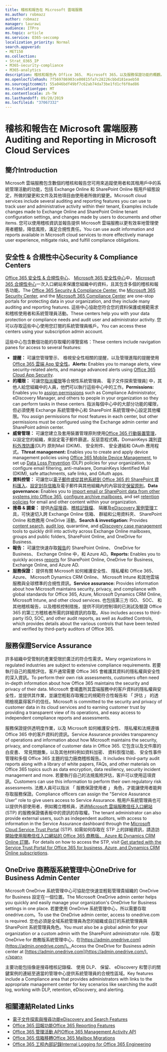 ```yaml
---
title: 稽核和報告在 Microsoft 雲端服務
ms.author: robmazz
author: robmazz
manager: laurawi
audience: ITPro
ms.topic: article
ms.service: O365-seccomp
localization_priority: Normal
search.appverid:
- MET150
ms.collection:
- Strat_O365_IP
- M365-security-compliance
- M365-analytics
description: 稽核和報告內 Office 365、 Microsoft 365，以及服務保證功能的概觀。
ms.openlocfilehash: 7f569786903ce00815fa7c28226cbbd181eaeb58
ms.sourcegitcommit: 55a046bdf49bf7c62ab74da73be1fd1cf6f0ad86
ms.translationtype: MT
ms.contentlocale: zh-TW
ms.lasthandoff: 09/20/2019
ms.locfileid: "37067332"
---
```

# <a name="auditing-and-reporting-in-microsoft-cloud-services"></a><span data-ttu-id="5123a-103">稽核和報告在 Microsoft 雲端服務</span><span class="sxs-lookup"><span data-stu-id="5123a-103">Auditing and Reporting in Microsoft Cloud Services</span></span>

## <a name="introduction"></a><span data-ttu-id="5123a-104">簡介</span><span class="sxs-lookup"><span data-stu-id="5123a-104">Introduction</span></span>

<span data-ttu-id="5123a-105">Microsoft 雲端服務包含數個的稽核和報告您可用來追蹤使用者和其租用戶中的系統管理活動的功能，包括 Exchange Online 和 SharePoint Online 租用戶組態設定，所做的變更和文件及其他項目由使用者所做的變更。</span><span class="sxs-lookup"><span data-stu-id="5123a-105">Microsoft cloud services include several auditing and reporting features you can use to track user and administrative activity within their tenant, Examples include changes made to Exchange Online and SharePoint Online tenant configuration settings, and changes made by users to documents and other items.</span></span> <span data-ttu-id="5123a-106">您可以使用稽核資訊並報告提供 Microsoft 雲端服務以更有效率地管理使用者體驗，降低風險，滿足合規性責任。</span><span class="sxs-lookup"><span data-stu-id="5123a-106">You can use audit information and reports available in Microsoft cloud services to more effectively manage user experience, mitigate risks, and fulfill compliance obligations.</span></span>

## <a name="security--compliance-centers"></a><span data-ttu-id="5123a-107">安全性 & 合規性中心</span><span class="sxs-lookup"><span data-stu-id="5123a-107">Security & Compliance Centers</span></span>

<span data-ttu-id="5123a-108">[Office 365 安全性 & 合規性中心](https://protection.office.com)、 [Microsoft 365 安全性中心](https://security.microsoft.com)中， [Microsoft 365 合規性中心](https://compliance.microsoft.com)一次入口網站來保護您組織中的資料，且其包含多個的稽核和報告功能。</span><span class="sxs-lookup"><span data-stu-id="5123a-108">The [Office 365 Security & Compliance Center](https://protection.office.com), the [Microsoft 365 Security Center](https://security.microsoft.com), and the [Microsoft 365 Compliance Center](https://compliance.microsoft.com) are one-stop portals for protecting data in your organization, and they include many auditing and reporting features.</span></span> <span data-ttu-id="5123a-109">這些中心協助您符合您的資料保護或規範需求和稽核使用者和系統管理員活動。</span><span class="sxs-lookup"><span data-stu-id="5123a-109">These centers help you with your data protection or compliance needs and audit user and administrator activity.</span></span> <span data-ttu-id="5123a-110">您可以存取這些中心使用您訂閱的系統管理員帳戶。</span><span class="sxs-lookup"><span data-stu-id="5123a-110">You can access these centers using your subscription admin account.</span></span>

<span data-ttu-id="5123a-111">這些中心包含數個功能的存取權的導覽窗格：</span><span class="sxs-lookup"><span data-stu-id="5123a-111">These centers include navigation panes for access to several features:</span></span>

- <span data-ttu-id="5123a-112">**提醒：** 可讓您管理警示、 檢視安全性相關的提醒，以及管理進階的提醒使用[Office 365 雲端 App 安全性](https://docs.microsoft.com/cloud-app-security/what-is-cloud-app-security)。</span><span class="sxs-lookup"><span data-stu-id="5123a-112">**Alerts:** Enables you to manage alerts, view security-related alerts, and manage advanced alerts using [Office 365 Cloud App Security](https://docs.microsoft.com/cloud-app-security/what-is-cloud-app-security).</span></span>
- <span data-ttu-id="5123a-113">**的權限：** 可讓您[指派權限](https://support.office.com/article/Give-users-access-to-the-Office-365-Security-Compliance-Center-2cfce2c8-20c5-47f9-afc4-24b059c1bd76)等合規性系統管理員、 電子文件探索管理員] 中，其他人給您組織中的人員，他們可以執行這些中心中的工作。</span><span class="sxs-lookup"><span data-stu-id="5123a-113">**Permissions:** Enables you to [assign permissions](https://support.office.com/article/Give-users-access-to-the-Office-365-Security-Compliance-Center-2cfce2c8-20c5-47f9-afc4-24b059c1bd76) such as Compliance Administrator, eDiscovery Manager, and others to people in your organization so they can perform tasks in these centers.</span></span> <span data-ttu-id="5123a-114">指派每個中心中的大部分功能的權限，但必須使用 Exchange 系統管理中心和 SharePoint 系統管理中心設定其他權限。</span><span class="sxs-lookup"><span data-stu-id="5123a-114">You assign permissions for most features in each center, but other permissions must be configured using the Exchange admin center and SharePoint admin center.</span></span>
- <span data-ttu-id="5123a-115">**威脅管理：** 可讓您建立及套用裝置管理原則使用[Office 365 行動裝置管理](https://support.office.com/article/Overview-of-Mobile-Device-Management-for-Office-365-faa7d8e5-645d-4d59-839c-c8d4c1869e4a)，以設定您的組織，來設定電子郵件篩選，反惡意程式碼，DomainKeys 識別[資料外洩防護](https://support.office.com/article/Overview-of-data-loss-prevention-policies-1966b2a7-d1e2-4d92-ab61-42efbb137f5e)(DLP) 原則Mail (DKIM)、 安全附件、 安全連結和 OAuth 應用程式。</span><span class="sxs-lookup"><span data-stu-id="5123a-115">**Threat management:** Enables you to create and apply device management policies using [Office 365 Mobile Device Management](https://support.office.com/article/Overview-of-Mobile-Device-Management-for-Office-365-faa7d8e5-645d-4d59-839c-c8d4c1869e4a), to set up [Data Loss Prevention](https://support.office.com/article/Overview-of-data-loss-prevention-policies-1966b2a7-d1e2-4d92-ab61-42efbb137f5e) (DLP) policies for your organization, to configure email filtering, anti-malware, DomainKeys Identified Mail (DKIM), safe attachments, safe links, and OAuth apps.</span></span>
- <span data-ttu-id="5123a-116">**資料控管：** 可讓您以[電子郵件或從其他系統到 Office 365 的 SharePoint 資料匯入](https://support.office.com/article/Import-PST-files-or-SharePoint-data-to-Office-365-ba688e0a-0fcb-4bd7-8e57-2b669564ea84)、[設定封存信箱](https://support.office.com/article/Enable-archive-mailboxes-in-the-Office-365-Security-Compliance-Center-268a109e-7843-405b-bb3d-b9393b2342ce)及電子郵件與其他組織內的內容設定[保留原則](https://support.office.com/article/Retention-in-the-Office-365-Security-Compliance-Center-2a0fc432-f18c-45aa-a539-30ab035c608c)。</span><span class="sxs-lookup"><span data-stu-id="5123a-116">**Data governance:** Enables you to [import email or SharePoint data from other systems into Office 365](https://support.office.com/article/Import-PST-files-or-SharePoint-data-to-Office-365-ba688e0a-0fcb-4bd7-8e57-2b669564ea84), [configure archive mailboxes](https://support.office.com/article/Enable-archive-mailboxes-in-the-Office-365-Security-Compliance-Center-268a109e-7843-405b-bb3d-b9393b2342ce), and set [retention policies](https://support.office.com/article/Retention-in-the-Office-365-Security-Compliance-Center-2a0fc432-f18c-45aa-a539-30ab035c608c) for email and other content within your organization.</span></span>
- <span data-ttu-id="5123a-117">**搜尋 & 調查：** 提供[內容搜尋](https://support.office.com/article/Run-a-Content-Search-in-the-Office-365-Security-Compliance-Center-61852fd9-fe8a-4880-a339-cb19ed3bff4a)、[稽核記錄檔](https://support.office.com/article/Search-the-audit-log-in-the-Office-365-Security-Compliance-Center-0d4d0f35-390b-4518-800e-0c7ec95e946c)、 隔離及[eDiscovery 案例管理](https://support.office.com/article/Manage-eDiscovery-cases-in-the-Office-365-Security-Compliance-Center-edea80d6-20a7-40fb-b8c4-5e8c8395f6da)工具，可快速切入跨 Exchange Online 信箱、 群組和公用資料夾、 SharePoint Online 和商務用 OneDrive 活動。</span><span class="sxs-lookup"><span data-stu-id="5123a-117">**Search & investigation:** Provides [content search](https://support.office.com/article/Run-a-Content-Search-in-the-Office-365-Security-Compliance-Center-61852fd9-fe8a-4880-a339-cb19ed3bff4a), [audit log](https://support.office.com/article/Search-the-audit-log-in-the-Office-365-Security-Compliance-Center-0d4d0f35-390b-4518-800e-0c7ec95e946c), quarantine, and [eDiscovery case management](https://support.office.com/article/Manage-eDiscovery-cases-in-the-Office-365-Security-Compliance-Center-edea80d6-20a7-40fb-b8c4-5e8c8395f6da) tools to quickly drill into activity across Exchange Online mailboxes, groups and public folders, SharePoint Online, and OneDrive for Business.</span></span>
- <span data-ttu-id="5123a-118">**報告：** 可讓您快速存取[報告](https://support.office.com/article/Reports-in-the-Office-365-Security-Compliance-Center-7acd33ce-1ec8-49fb-b625-43bac7b58c5a)的 SharePoint Online、 OneDrive for Business、 Exchange Online 中，和 Azure AD。</span><span class="sxs-lookup"><span data-stu-id="5123a-118">**Reports:** Enables you to quickly access [reports](https://support.office.com/article/Reports-in-the-Office-365-Security-Compliance-Center-7acd33ce-1ec8-49fb-b625-43bac7b58c5a) for SharePoint Online, OneDrive for Business, Exchange Online, and Azure AD.</span></span>
- <span data-ttu-id="5123a-119">**服務保證：** 提供有關 Microsoft 如何維護安全性、 隱私權和 Office 365、 Azure、 Microsoft Dynamics CRM Online、 Microsoft Intune 和其他雲端服務與全球標準的合規性資訊。</span><span class="sxs-lookup"><span data-stu-id="5123a-119">**Service assurance:** Provides information about how Microsoft maintains security, privacy, and compliance with global standards for Office 365, Azure, Microsoft Dynamics CRM Online, Microsoft Intune, and other cloud services.</span></span> <span data-ttu-id="5123a-120">也包括第三方 ISO、 SOC、 和其他稽核報告，以及稽核控制措施，提供不同的控制項的已測試及驗證 Office 365 的第三方稽核者所需的詳細資訊的存取。</span><span class="sxs-lookup"><span data-stu-id="5123a-120">Also includes access to third-party ISO, SOC, and other audit reports, as well as Audited Controls, which provides details about the various controls that have been tested and verified by third-party auditors of Office 365.</span></span>

## <a name="service-assurance"></a><span data-ttu-id="5123a-121">服務保證</span><span class="sxs-lookup"><span data-stu-id="5123a-121">Service Assurance</span></span>

<span data-ttu-id="5123a-122">許多組織中受管制的產業受限於廣泛的符合性需求。</span><span class="sxs-lookup"><span data-stu-id="5123a-122">Many organizations in regulated industries are subject to extensive compliance requirements.</span></span> <span data-ttu-id="5123a-123">若要執行自己的風險評估，客戶通常需要 Office 365 會維護其資料的隱私權與安全性的深入資訊。</span><span class="sxs-lookup"><span data-stu-id="5123a-123">To perform their own risk assessments, customers often need in-depth information about how Office 365 maintains the security and privacy of their data.</span></span> <span data-ttu-id="5123a-124">Microsoft 會竭盡所其雲端服務中的客戶資料的隱私權與安全性，並提供其作業，並讓您輕鬆存取獨立的規範符合性報告和 「 評估 」 的透明檢視贏得客戶的信任。</span><span class="sxs-lookup"><span data-stu-id="5123a-124">Microsoft is committed to the security and privacy of customer data in its cloud services and to earning customer trust by providing a transparent view of its operations, and easy access to independent compliance reports and assessments.</span></span>

<span data-ttu-id="5123a-125">服務保證提供透明度作業，以及 Microsoft 如何維護安全性、 隱私權和法規遵循 Office 365 中的客戶資料的資訊。</span><span class="sxs-lookup"><span data-stu-id="5123a-125">Service Assurance provides transparency of operations and information about how Microsoft maintains the security, privacy, and compliance of customer data in Office 365.</span></span> <span data-ttu-id="5123a-126">它包含以及文件庫的白皮書、 常見問題集，以及其他材料例如資料加密、 資料恢復功能、 安全性事件管理和多個 Office 365 主題的協力廠商稽核報告。</span><span class="sxs-lookup"><span data-stu-id="5123a-126">It includes third-party audit reports along with a library of white papers, FAQs, and other materials on Office 365 topics such as data encryption, data resiliency, security incident management and more.</span></span> <span data-ttu-id="5123a-127">若要執行自己的法規風險評估，客戶可以使用這項資訊。</span><span class="sxs-lookup"><span data-stu-id="5123a-127">Customers can use this information to perform their own regulatory risk assessments.</span></span> <span data-ttu-id="5123a-128">法務人員可以指派 「 服務保證使用者 」 角色，才能讓使用者能夠存取服務保證。</span><span class="sxs-lookup"><span data-stu-id="5123a-128">Compliance officers can assign the "Service Assurance User" role to give users access to Service Assurance.</span></span> <span data-ttu-id="5123a-129">租用戶系統管理員也可以提供外部使用者，例如獨立稽核員，透過[Microsoft 雲端服務信任入口網站](http://aka.ms/STP)(STP) 的服務保證儀表板中的資訊的存取權。</span><span class="sxs-lookup"><span data-stu-id="5123a-129">The tenant administrator can also provide external users, such as independent auditors, with access to information in the Service Assurance dashboard through the [Microsoft Cloud Service Trust Portal](http://aka.ms/STP) (STP).</span></span> <span data-ttu-id="5123a-130">如需如何存取在 STP 上的詳細資訊，請造訪[開始使用服務信任入口網站的 Office 365 商務版、 Azure 和 Dynamics CRM Online 訂閱](http://aka.ms/STPHelp)。</span><span class="sxs-lookup"><span data-stu-id="5123a-130">For details on how to access the STP, visit [Get started with the Service Trust Portal for Office 365 for business, Azure, and Dynamics CRM Online subscriptions](http://aka.ms/STPHelp).</span></span>

## <a name="onedrive-for-business-admin-center"></a><span data-ttu-id="5123a-131">OneDrive 商務版系統管理中心</span><span class="sxs-lookup"><span data-stu-id="5123a-131">OneDrive for Business Admin Center</span></span>

<span data-ttu-id="5123a-132">Microsoft OneDrive 系統管理中心可協助您快速並輕鬆管理貴組織的 OneDrive for Business 設定在一個位置。</span><span class="sxs-lookup"><span data-stu-id="5123a-132">The Microsoft OneDrive admin center helps you quickly and easily manage your organization's OneDrive for Business settings in one place.</span></span> <span data-ttu-id="5123a-133">若要使用 OneDrive 系統管理中心，所以需要存取 onedrive.com。</span><span class="sxs-lookup"><span data-stu-id="5123a-133">To use the OneDrive admin center, access to onedrive.com is required.</span></span> <span data-ttu-id="5123a-134">您也必須是全域系統管理員為您的組織或自訂的系統管理員與 SharePoint 系統管理員角色。</span><span class="sxs-lookup"><span data-stu-id="5123a-134">You must also be a global admin for your organization or a custom admin with the SharePoint administrator role.</span></span> <span data-ttu-id="5123a-135">存取 OneDrive for 商務版系統管理中心，在[https://admin.onedrive.com](https://admin.onedrive.com/)。</span><span class="sxs-lookup"><span data-stu-id="5123a-135">Access the OneDrive for Business admin center at [https://admin.onedrive.com](https://admin.onedrive.com/).</span></span>

<span data-ttu-id="5123a-136">主要功能包括像是搜尋稽核記錄檔、 使用 DLP、 保留、 eDiscovery 和警示的關鍵案例的連結至適當的管理中心提供系統管理員的合規性區域。</span><span class="sxs-lookup"><span data-stu-id="5123a-136">Key features include a Compliance area that provides administrators with links to the appropriate management center for key scenarios like searching the audit log, working with DLP, retention, eDiscovery, and alerting.</span></span>

## <a name="related-links"></a><span data-ttu-id="5123a-137">相關連結</span><span class="sxs-lookup"><span data-stu-id="5123a-137">Related Links</span></span>

- [<span data-ttu-id="5123a-138">電子文件探索與搜尋功能</span><span class="sxs-lookup"><span data-stu-id="5123a-138">eDiscovery and Search Features</span></span>](office-365-ediscovery-and-search-features.md)
- [<span data-ttu-id="5123a-139">Office 365 回報功能</span><span class="sxs-lookup"><span data-stu-id="5123a-139">Office 365 Reporting Features</span></span>](office-365-reporting-features.md)
- [<span data-ttu-id="5123a-140">Office 365 管理活動 API</span><span class="sxs-lookup"><span data-stu-id="5123a-140">Office 365 Management Activity API</span></span>](office-365-management-activity-api.md)
- [<span data-ttu-id="5123a-141">Office 365 信箱移轉</span><span class="sxs-lookup"><span data-stu-id="5123a-141">Office 365 Mailbox Migrations</span></span>](office-365-mailbox-migrations.md)
- [<span data-ttu-id="5123a-142">Office 365 工程內部記錄</span><span class="sxs-lookup"><span data-stu-id="5123a-142">Internal Logging for Office 365 Engineering</span></span>](office-365-internal-logging.md)